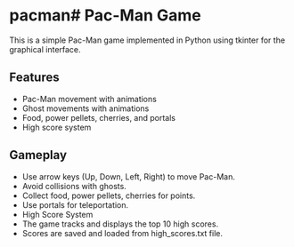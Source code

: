 # pacman# Pac-Man Game

This is a simple Pac-Man game implemented in Python using tkinter for the graphical interface.

## Features

- Pac-Man movement with animations
- Ghost movements with animations
- Food, power pellets, cherries, and portals
- High score system

## Gameplay
- Use arrow keys (Up, Down, Left, Right) to move Pac-Man.
- Avoid collisions with ghosts.
- Collect food, power pellets, cherries for points.
- Use portals for teleportation.
- High Score System
- The game tracks and displays the top 10 high scores.
- Scores are saved and loaded from high_scores.txt file.